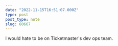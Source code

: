 ```yaml
---
date: "2022-11-15T16:51:07.000Z"
type: post 
post_type: note
slug: 60667
---
```

I would hate to be on Ticketmaster&#39;s dev ops team.
